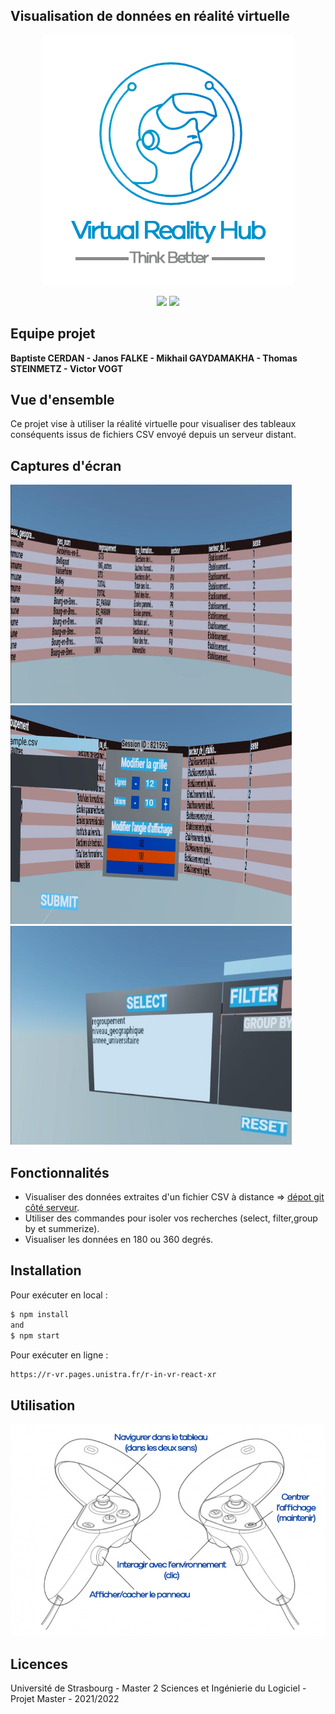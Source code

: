 ## Visualisation de données en réalité virtuelle

<p align="center">
  <img src="img/logo-vrhub.png" width="400"><br>
</p>

<p align="center">
  <img src="https://img.shields.io/badge/node-14.17.6-green.svg" />
  <img src="https://img.shields.io/badge/three-0.139.0-critical.svg" />
</p>

## Equipe projet

**Baptiste CERDAN - Janos FALKE - Mikhail GAYDAMAKHA - Thomas STEINMETZ - Victor VOGT**

## Vue d'ensemble

Ce projet vise à utiliser la réalité virtuelle pour visualiser des tableaux conséquents issus de fichiers CSV envoyé depuis un serveur distant. 

## Captures d'écran

<img src="img/tableau.jfif" width="450" height="350"/>
<img src="img/grid.jfif" width="450" height="350"/>
<img src="img/select.jfif" width="450" height="350"/>

## Fonctionnalités

- Visualiser des données extraites d'un fichier CSV à distance => [dépot git côté serveur](https://git.unistra.fr/r-vr/r-in-vr-server-r). 
- Utiliser des commandes pour isoler vos recherches (select, filter,group by et summerize).
- Visualiser les données en 180 ou 360 degrés.

## Installation

Pour exécuter en local :

```sh
$ npm install
and
$ npm start
```

Pour exécuter en ligne :

```html
https://r-vr.pages.unistra.fr/r-in-vr-react-xr
```

## Utilisation
<p align="center">
  <img src="img/controller.jpg" width="600"><br>
</p>

## Licences

Université de Strasbourg - Master 2 Sciences et Ingénierie du Logiciel - Projet Master - 2021/2022
